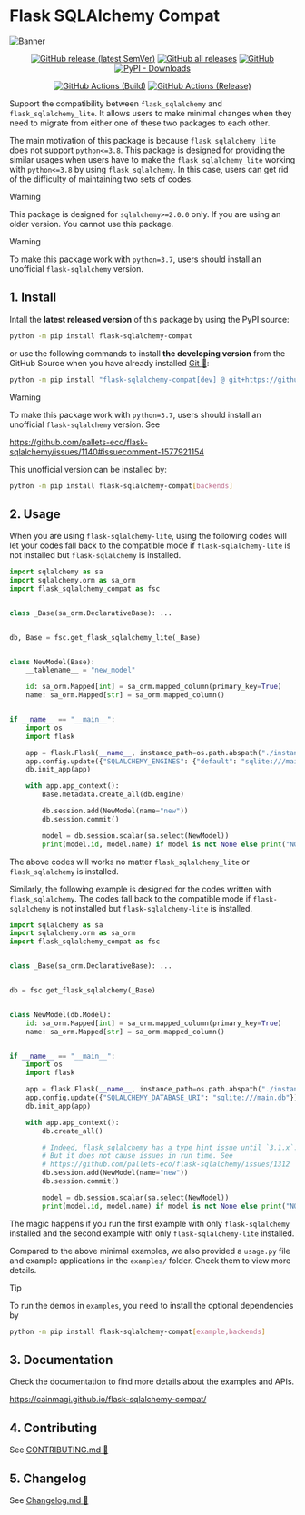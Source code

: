 # Flask SQLAlchemy Compat

<p><img alt="Banner" src="https://repository-images.githubusercontent.com/900959960/5fa49b35-0f23-4e6d-9c00-b57ff6e513fd"></p>

<p align="center">
  <a href="https://github.com/cainmagi/flask-sqlalchemy-compat/releases/latest"><img alt="GitHub release (latest SemVer)" src="https://img.shields.io/github/v/release/cainmagi/flask-sqlalchemy-compat?logo=github&sort=semver&style=flat-square"></a>
  <a href="https://github.com/cainmagi/flask-sqlalchemy-compat/releases"><img alt="GitHub all releases" src="https://img.shields.io/github/downloads/cainmagi/flask-sqlalchemy-compat/total?logo=github&style=flat-square"></a>
  <a href="https://github.com/cainmagi/flask-sqlalchemy-compat/blob/main/LICENSE"><img alt="GitHub" src="https://img.shields.io/github/license/cainmagi/flask-sqlalchemy-compat?style=flat-square&logo=opensourceinitiative&logoColor=white"></a>
  <a href="https://pypi.org/project/flask-sqlalchemy-compat"><img alt="PyPI - Downloads" src="https://img.shields.io/pypi/dm/flask-sqlalchemy-compat?style=flat-square&logo=pypi&logoColor=white&label=pypi"/></a>
</p>
<p align="center">
  <a href="https://github.com/cainmagi/flask-sqlalchemy-compat/actions/workflows/python-package.yml"><img alt="GitHub Actions (Build)" src="https://img.shields.io/github/actions/workflow/status/cainmagi/flask-sqlalchemy-compat/python-package.yml?style=flat-square&logo=githubactions&logoColor=white&label=build"></a>
  <a href="https://github.com/cainmagi/flask-sqlalchemy-compat/actions/workflows/python-publish.yml"><img alt="GitHub Actions (Release)" src="https://img.shields.io/github/actions/workflow/status/cainmagi/flask-sqlalchemy-compat/python-publish.yml?style=flat-square&logo=githubactions&logoColor=white&label=release"></a>
</p>

Support the compatibility between `flask_sqlalchemy` and `flask_sqlalchemy_lite`. It allows users to make minimal changes when they need to migrate from either one of these two packages to each other.

The main motivation of this package is because `flask_sqlalchemy_lite` does not support `python<=3.8`. This package is designed for providing the similar usages when users have to make the `flask_sqlalchemy_lite` working with `python<=3.8` by using `flask_sqlalchemy`. In this case, users can get rid of the difficulty of maintaining two sets of codes.

> [!WARNING]
> This package is designed for `sqlalchemy>=2.0.0` only. If you are using an older version. You cannot use this package.

> [!WARNING]
> To make this package work with `python=3.7`, users should install an unofficial `flask-sqlalchemy` version.

## 1. Install

Intall the **latest released version** of this package by using the PyPI source:

``` sh
python -m pip install flask-sqlalchemy-compat
```

or use the following commands to install **the developing version** from the GitHub Source when you have already installed [Git :hammer:][tool-git]:

```sh
python -m pip install "flask-sqlalchemy-compat[dev] @ git+https://github.com/cainmagi/flask-sqlalchemy-compat.git"
```

> [!WARNING]
> To make this package work with `python=3.7`, users should install an unofficial `flask-sqlalchemy` version. See
>
> https://github.com/pallets-eco/flask-sqlalchemy/issues/1140#issuecomment-1577921154
>
> This unofficial version can be installed by:
> ```sh
> python -m pip install flask-sqlalchemy-compat[backends]
> ```

## 2. Usage

When you are using `flask-sqlalchemy-lite`, using the following codes will let your codes fall back to the compatible mode if `flask-sqlalchemy-lite` is not installed but `flask-sqlalchemy` is installed.

```python
import sqlalchemy as sa
import sqlalchemy.orm as sa_orm
import flask_sqlalchemy_compat as fsc


class _Base(sa_orm.DeclarativeBase): ...


db, Base = fsc.get_flask_sqlalchemy_lite(_Base)


class NewModel(Base):
    __tablename__ = "new_model"

    id: sa_orm.Mapped[int] = sa_orm.mapped_column(primary_key=True)
    name: sa_orm.Mapped[str] = sa_orm.mapped_column()


if __name__ == "__main__":
    import os
    import flask

    app = flask.Flask(__name__, instance_path=os.path.abspath("./instance"))
    app.config.update({"SQLALCHEMY_ENGINES": {"default": "sqlite:///main.db"}})
    db.init_app(app)

    with app.app_context():
        Base.metadata.create_all(db.engine)

        db.session.add(NewModel(name="new"))
        db.session.commit()

        model = db.session.scalar(sa.select(NewModel))
        print(model.id, model.name) if model is not None else print("NOT FOUND.")
```

The above codes will works no matter `flask_sqlalchemy_lite` or `flask_sqlalchemy` is installed.

Similarly, the following example is designed for the codes written with `flask_sqlalchemy`. The codes fall back to the compatible mode if `flask-sqlalchemy` is not installed but `flask-sqlalchemy-lite` is installed.

```python
import sqlalchemy as sa
import sqlalchemy.orm as sa_orm
import flask_sqlalchemy_compat as fsc


class _Base(sa_orm.DeclarativeBase): ...


db = fsc.get_flask_sqlalchemy(_Base)


class NewModel(db.Model):
    id: sa_orm.Mapped[int] = sa_orm.mapped_column(primary_key=True)
    name: sa_orm.Mapped[str] = sa_orm.mapped_column()


if __name__ == "__main__":
    import os
    import flask

    app = flask.Flask(__name__, instance_path=os.path.abspath("./instance"))
    app.config.update({"SQLALCHEMY_DATABASE_URI": "sqlite:///main.db"})
    db.init_app(app)

    with app.app_context():
        db.create_all()

        # Indeed, flask_sqlalchemy has a type hint issue until `3.1.x`.
        # But it does not cause issues in run time. See
        # https://github.com/pallets-eco/flask-sqlalchemy/issues/1312
        db.session.add(NewModel(name="new"))
        db.session.commit()

        model = db.session.scalar(sa.select(NewModel))
        print(model.id, model.name) if model is not None else print("NOT FOUND.")
```

The magic happens if you run the first example with only `flask-sqlalchemy` installed and the second example with only `flask-sqlalchemy-lite` installed.

Compared to the above minimal examples, we also provided a `usage.py` file and example applications in the `examples/` folder. Check them to view more details.

> [!TIP]
> To run the demos in `examples`, you need to install the optional dependencies by
> ```sh
> python -m pip install flask-sqlalchemy-compat[example,backends]
> ```

## 3. Documentation

Check the documentation to find more details about the examples and APIs.

https://cainmagi.github.io/flask-sqlalchemy-compat/

## 4. Contributing

See [CONTRIBUTING.md :book:][link-contributing]

## 5. Changelog

See [Changelog.md :book:][link-changelog]

[tool-git]:https://git-scm.com/downloads

[link-contributing]:https://github.com/cainmagi/flask-sqlalchemy-compat/blob/main/CONTRIBUTING.md
[link-changelog]:https://github.com/cainmagi/flask-sqlalchemy-compat/blob/main/Changelog.md
